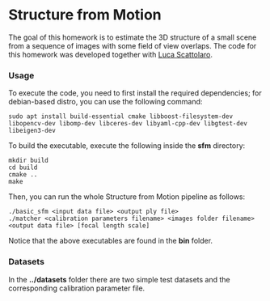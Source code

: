 # Structure from Motion

The goal of this homework is to estimate the 3D structure of a small scene from a sequence of images with some field of view overlaps. The code
for this homework was developed together with [Luca Scattolaro](https://github.com/LucaScattolaro).

### Usage

To execute the code, you need to first install the required dependencies; for debian-based distro, you can use the following command:

    sudo apt install build-essential cmake libboost-filesystem-dev libopencv-dev libomp-dev libceres-dev libyaml-cpp-dev libgtest-dev libeigen3-dev

To build the executable, execute the following inside the **sfm** directory:

    mkdir build
    cd build
    cmake ..
    make
    
Then, you can run the whole Structure from Motion pipeline as follows:

    ./basic_sfm <input data file> <output ply file>
    ./matcher <calibration parameters filename> <images folder filename><output data file> [focal length scale]
    
Notice that the above executables are found in the **bin** folder.

### Datasets

In the **../datasets** folder there are two simple test datasets and the corresponding calibration parameter file.







